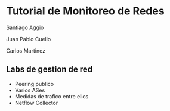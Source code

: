 # Tutorial de Monitoreo de Redes

Santiago Aggio

Juan Pablo Cuello

Carlos Martinez

## Labs de gestion de red

* Peering publico
* Varios ASes
* Medidas de trafico entre ellos
* Netflow Collector
